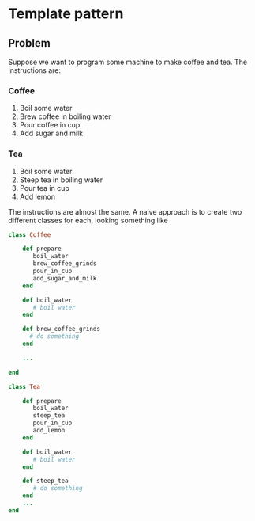 # Template pattern

## Problem

Suppose we want to program some machine to make coffee and tea.  The
instructions are:

### Coffee
1. Boil some water
2. Brew coffee in boiling water
3. Pour coffee in cup
4. Add sugar and milk

### Tea
1. Boil some water
2. Steep tea in boiling water
3. Pour tea in cup
4. Add lemon

The instructions are almost the same.  A naive approach is to create two
different classes for each, looking something like
```Ruby
class Coffee

	def prepare
	   boil_water
	   brew_coffee_grinds
	   pour_in_cup
	   add_sugar_and_milk
	end

	def boil_water
	   # boil water
	end

	def brew_coffee_grinds
	  # do something
	end

	...

end

class Tea

	def prepare
	   boil_water
	   steep_tea
	   pour_in_cup
	   add_lemon
	end

	def boil_water
	   # boil water
	end

	def steep_tea
	   # do something
	end
	...
end
```
